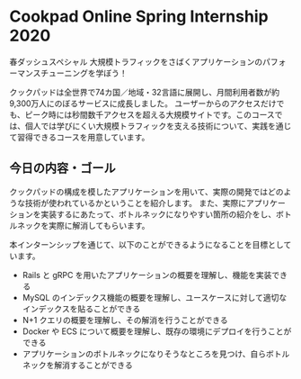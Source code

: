 # Cookpad Online Spring Internship 2020

春ダッシュスペシャル 大規模トラフィックをさばくアプリケーションのパフォーマンスチューニングを学ぼう！

クックパッドは全世界で74カ国／地域・32言語に展開し、月間利用者数が約9,300万人にのぼるサービスに成長しました。
ユーザーからのアクセスだけでも、ピーク時には秒間数千アクセスを超える大規模サイトです。このコースでは、個人では学びにくい大規模トラフィックを支える技術について、実践を通じて習得できるコースを用意しています。

## 今日の内容・ゴール

クックパッドの構成を模したアプリケーションを用いて、実際の開発ではどのような技術が使われているかということを紹介します。
また、実際にアプリケーションを実装するにあたって、ボトルネックになりやすい箇所の紹介をし、ボトルネックを実際に解消してもらいます。

本インターンシップを通じて、以下のことができるようになることを目標としています。

- Rails と gRPC を用いたアプリケーションの概要を理解し、機能を実装できる
- MySQL のインデックス機能の概要を理解し、ユースケースに対して適切なインデックスを貼ることができる
- N+1 クエリの概要を理解し、その解消を行うことができる
- Docker や ECS について概要を理解し、既存の環境にデプロイを行うことができる
- アプリケーションのボトルネックになりそうなところを見つけ、自らボトルネックを解消することができる

